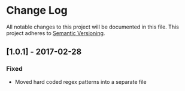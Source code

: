 # Change Log
All notable changes to this project will be documented in this file.
This project adheres to [Semantic Versioning](http://semver.org/).

## [1.0.1] - 2017-02-28
### Fixed
- Moved hard coded regex patterns into a separate file
